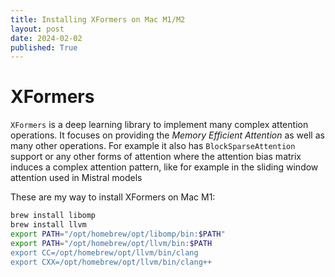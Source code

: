 ```yaml
---
title: Installing XFormers on Mac M1/M2
layout: post
date: 2024-02-02
published: True
---
```


# XFormers
`XFormers` is a deep learning library to implement many complex attention operations.
It focuses on providing the *Memory Efficient Attention* as well as many other operations.
For example it also has `BlockSparseAttention` support or any other forms of attention where the attention bias matrix induces a complex attention pattern, like for example in the sliding window attention used in Mistral models

These are my way to install XFormers on Mac M1:

```bash
brew install libomp
brew install llvm
export PATH="/opt/homebrew/opt/libomp/bin:$PATH"
export PATH="/opt/homebrew/opt/llvm/bin:$PATH
export CC=/opt/homebrew/opt/llvm/bin/clang
export CXX=/opt/homebrew/opt/llvm/bin/clang++
```
